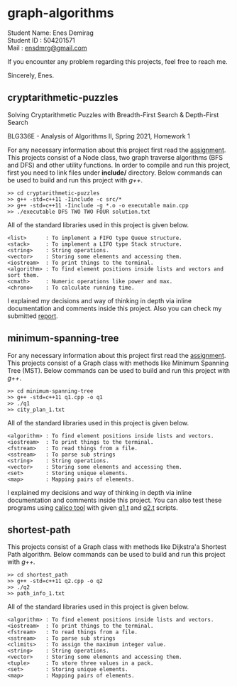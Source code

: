 # graph-algorithms

Student Name: Enes Demirag<br>
Student ID  : 504201571<br>
Mail        : ensdmrg@gmail.com<br>

If you encounter any problem regarding this projects, feel free to reach me.

Sincerely, Enes.

## cryptarithmetic-puzzles
Solving Cryptarithmetic Puzzles with Breadth-First Search & Depth-First Search

BLG336E - Analysis of Algorithms II, Spring 2021, Homework 1

For any necessary information about this project first read the [assignment](assignment1.pdf). This projects consist of a Node class, two graph traverse algorithms (BFS and DFS) and other utility functions. In order to compile and run this project, first you need to link files under **include/** directory. Below commands can be used to build and run this project with *g++*.

```
>> cd cryptarithmetic-puzzles
>> g++ -std=c++11 -Iinclude -c src/*
>> g++ -std=c++11 -Iinclude -g *.o -o executable main.cpp
>> ./executable DFS TWO TWO FOUR solution.txt
```

All of the standard libraries used in this project is given below.

```
<list>      : To implement a FIFO type Queue structure.
<stack>     : To implement a LIFO type Stack structure.
<string>    : String operations.
<vector>    : Storing some elements and accessing them.
<iostream>  : To print things to the terminal.
<algorithm> : To find element positions inside lists and vectors and sort them.
<cmath>     : Numeric operations like power and max.
<chrono>    : To calculate running time.
```

I explained my decisions and way of thinking in depth via inline documentation and comments inside this project. Also you can check my submitted [report](cryptarithmetic-puzzles/report.pdf).

## minimum-spanning-tree

For any necessary information about this project first read the [assignment](assignment2.pdf). This projects consist of a Graph class with methods like Minimum Spanning Tree (MST). Below commands can be used to build and run this project with *g++*.

```
>> cd minimum-spanning-tree
>> g++ -std=c++11 q1.cpp -o q1
>> ./q1
>> city_plan_1.txt
```


All of the standard libraries used in this project is given below.

```
<algorithm> : To find element positions inside lists and vectors.
<iostream>  : To print things to the terminal.
<fstream>   : To read things from a file.
<sstream>   : To parse sub strings
<string>    : String operations.
<vector>    : Storing some elements and accessing them.
<set>       : Storing unique elements.
<map>       : Mapping pairs of elements.
```

I explained my decisions and way of thinking in depth via inline documentation and comments inside this project. You can also test these programs using [calico tool](https://github.com/itublg/calico) with given [q1.t](q1.t) and [q2.t](q2.t) scripts.


## shortest-path

This projects consist of a Graph class with methods like Dijkstra'a Shortest Path algorithm. Below commands can be used to build and run this project with *g++.*

```
>> cd shortest_path
>> g++ -std=c++11 q2.cpp -o q2
>> ./q2
>> path_info_1.txt
```

All of the standard libraries used in this project is given below.

```
<algorithm> : To find element positions inside lists and vectors.
<iostream>  : To print things to the terminal.
<fstream>   : To read things from a file.
<sstream>   : To parse sub strings
<climits>   : To assign the maximum integer value.
<string>    : String operations.
<vector>    : Storing some elements and accessing them.
<tuple>     : To store three values in a pack.
<set>       : Storing unique elements.
<map>       : Mapping pairs of elements.
```